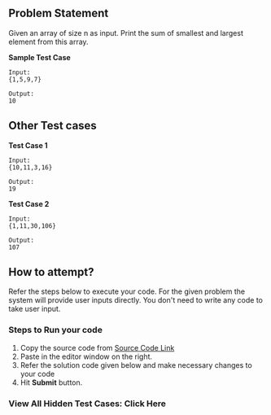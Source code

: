 ## Problem Statement
Given an array of size n as input. Print the sum of smallest and largest element 
from this array.

**Sample Test Case**
```
Input:
{1,5,9,7}

Output:
10
```
## Other Test cases
**Test Case 1**
```
Input:
{10,11,3,16} 

Output:
19
```
**Test Case 2**
```
Input:
{1,11,30,106} 

Output:
107
```

## How to attempt?
Refer the steps below to execute your code.
For the given problem the system will provide user inputs directly. You don't need to write any code to take user input.

### Steps to Run your code

1. Copy the source code from [Source Code Link](https://raw.githubusercontent.com/Aartiarora22/Lab_assignments/main/R2/T1/Main.java)
2. Paste in the editor window on the right.
3. Refer the solution code given below and make necessary changes to your code
4. Hit **Submit** button.

### View All Hidden Test Cases: Click Here
